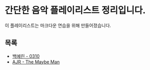 # 간단한 음악 플레이리스트 정리입니다.

이 플레이리스트는 마크다운 연습을 위해 만들어졌습니다.

## 목록
- [백예린 - 0310](백예린/백예린1.md)
- [AJR - The Maybe Man](the-maybe-man/README.md)